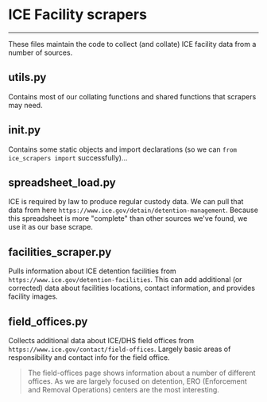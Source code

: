 # ICE Facility scrapers

----

These files maintain the code to collect (and collate) ICE facility data
from a number of sources.

## utils.py

Contains most of our collating functions and shared functions that scrapers
may need.

## __init__.py

Contains some static objects and import declarations (so we can `from ice_scrapers import`
successfully)...

## spreadsheet_load.py

ICE is required by law to produce regular custody data. We can pull that data from
here `https://www.ice.gov/detain/detention-management`. Because this spreadsheet is
more "complete" than other sources we've found, we use it as our base scrape.

## facilities_scraper.py

Pulls information about ICE detention facilities from
`https://www.ice.gov/detention-facilities`. This can add additional (or corrected)
data about facilities locations, contact information, and provides facility images.

## field_offices.py

Collects additional data about ICE/DHS field offices from
`https://www.ice.gov/contact/field-offices`. Largely basic areas of responsibility
and contact info for the field office.

> The field-offices page shows information about a number of different offices. As we
> are largely focused on detention, ERO (Enforcement and Removal Operations) centers
> are the most interesting.
